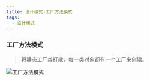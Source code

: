 ```yaml
---
title: 设计模式-工厂方法模式
tags:
  - 设计模式
---
```


### 工厂方法模式

>   将静态工厂类打散，每一类对象都有一个工厂来创建。

![工厂方法模式](http://image.tupelo.top/%E5%B7%A5%E5%8E%82%E6%96%B9%E6%B3%95%E6%A8%A1%E5%BC%8F.png)

